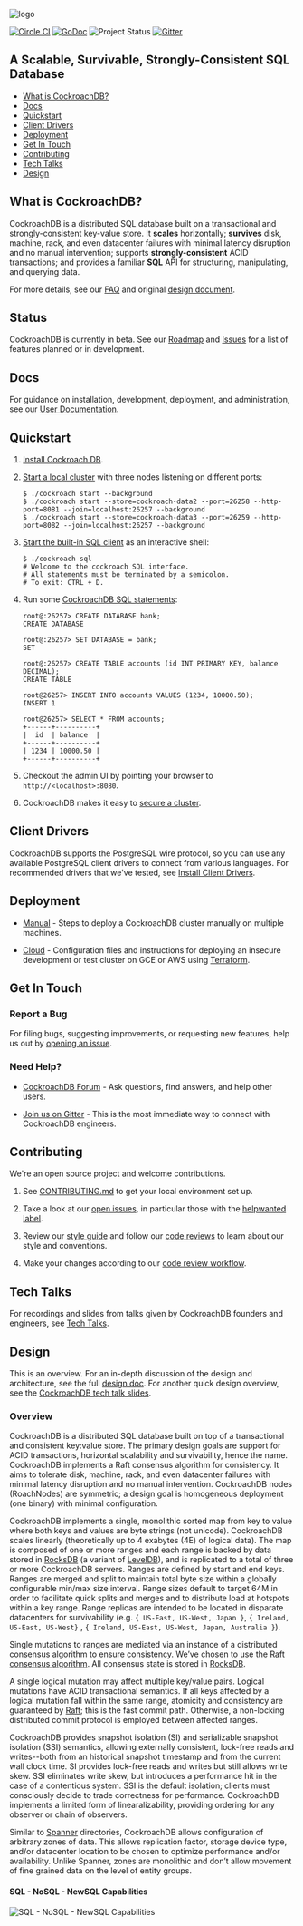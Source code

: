 ![logo](docs/media/cockroach_db.png?raw=true "Cockroach Labs logo")


[![Circle CI](https://circleci.com/gh/cockroachdb/cockroach.svg?style=svg)](https://circleci.com/gh/cockroachdb/cockroach) [![GoDoc](https://godoc.org/github.com/cockroachdb/cockroach?status.svg)](https://godoc.org/github.com/cockroachdb/cockroach) ![Project Status](https://img.shields.io/badge/status-beta-yellow.svg) [![Gitter](https://badges.gitter.im/Join%20Chat.svg)](https://gitter.im/cockroachdb/cockroach?utm_source=badge&utm_medium=badge&utm_campaign=pr-badge)

## A Scalable, Survivable, Strongly-Consistent SQL Database



- [What is CockroachDB?](#what-is-cockroachdb)
- [Docs](#docs)
- [Quickstart](#quickstart)
- [Client Drivers](#client-drivers)
- [Deployment](#deployment)
- [Get In Touch](#get-in-touch)
- [Contributing](#contributing)
- [Tech Talks](#tech-talks)
- [Design](#design)

## What is CockroachDB?

CockroachDB is a distributed SQL database built on a transactional and strongly-consistent key-value store. It **scales** horizontally; **survives** disk, machine, rack, and even datacenter failures with minimal latency disruption and no manual intervention; supports **strongly-consistent** ACID transactions; and provides a familiar **SQL** API for structuring, manipulating, and querying data.

For more details, see our [FAQ](https://cockroachlabs.com/docs/frequently-asked-questions.html) and original [design document](
https://github.com/cockroachdb/cockroach#design).

## Status

CockroachDB is currently in beta. See our
[Roadmap](https://github.com/cockroachdb/cockroach/wiki) and
[Issues](https://github.com/cockroachdb/cockroach/issues) for a list of features planned or in development.

## Docs

For guidance on installation, development, deployment, and administration, see our [User Documentation](https://cockroachlabs.com/docs).

## Quickstart 

1.  [Install Cockroach DB](https://www.cockroachlabs.com/docs/install-cockroachdb.html).

2.  [Start a local cluster](https://www.cockroachlabs.com/docs/start-a-local-cluster.html) with three nodes listening on different ports:

    ```shell
    $ ./cockroach start --background
    $ ./cockroach start --store=cockroach-data2 --port=26258 --http-port=8081 --join=localhost:26257 --background
    $ ./cockroach start --store=cockroach-data3 --port=26259 --http-port=8082 --join=localhost:26257 --background
    ```

3.  [Start the built-in SQL client](https://www.cockroachlabs.com/docs/use-the-built-in-sql-client.html) as an interactive shell:

    ```shell
    $ ./cockroach sql
    # Welcome to the cockroach SQL interface.
    # All statements must be terminated by a semicolon.
    # To exit: CTRL + D.
    ```

4. Run some [CockroachDB SQL statements](https://www.cockroachlabs.com/docs/learn-cockroachdb-sql.html):

    ```shell
    root@:26257> CREATE DATABASE bank;
    CREATE DATABASE

    root@:26257> SET DATABASE = bank;
    SET

    root@:26257> CREATE TABLE accounts (id INT PRIMARY KEY, balance DECIMAL);
    CREATE TABLE

    root@26257> INSERT INTO accounts VALUES (1234, 10000.50);
    INSERT 1

    root@26257> SELECT * FROM accounts;
    +------+----------+
    |  id  | balance  |
    +------+----------+
    | 1234 | 10000.50 |
    +------+----------+
    ```

4. Checkout the admin UI by pointing your browser to `http://<localhost>:8080`.

5. CockroachDB makes it easy to [secure a cluster](https://www.cockroachlabs.com/docs/secure-a-cluster.html).

## Client Drivers

CockroachDB supports the PostgreSQL wire protocol, so you can use any available PostgreSQL client drivers to connect from various languages. For recommended drivers that we've tested, see [Install Client Drivers](https://www.cockroachlabs.com/docs/install-client-drivers.html).

## Deployment

-   [Manual](https://www.cockroachlabs.com/docs/manual-deployment.html) - Steps to deploy a CockroachDB cluster manually on multiple machines.

-   [Cloud](https://github.com/cockroachdb/cockroach/tree/master/cloud/aws) - Configuration files and instructions for deploying an insecure development or test cluster on GCE or AWS using [Terraform](https://terraform.io/).

## Get In Touch

### Report a Bug

For filing bugs, suggesting improvements, or requesting new features, help us out by [opening an issue](https://github.com/cockroachdb/cockroach/issues/new).

### Need Help?

-   [CockroachDB Forum](https://forum.cockroachlabs.com/) - Ask questions, find answers, and help other users.

-   [Join us on Gitter](https://gitter.im/cockroachdb/cockroach) - This is the most immediate way to connect with CockroachDB engineers.

## Contributing

We're an open source project and welcome contributions.

1.  See [CONTRIBUTING.md](https://github.com/cockroachdb/cockroach/blob/master/CONTRIBUTING.md) to get your local environment set up.

2.  Take a look at our [open issues](https://github.com/cockroachdb/cockroach/issues/), in particular those with the [helpwanted label](https://github.com/cockroachdb/cockroach/labels/helpwanted).

3.  Review our [style guide](https://github.com/cockroachdb/cockroach/blob/master/CONTRIBUTING.md#style-guide) and follow our [code reviews](https://github.com/cockroachdb/cockroach/pulls) to learn about our style and conventions.

4.  Make your changes according to our [code review workflow](https://github.com/cockroachdb/cockroach/blob/master/CONTRIBUTING.md#code-review-workflow).

## Tech Talks

For recordings and slides from talks given by CockroachDB founders and engineers, see [Tech Talks](https://www.cockroachlabs.com/docs/tech-talks.html).

## Design

This is an overview. For an in-depth discussion of the design and architecture, see the full [design doc](https://github.com/cockroachdb/cockroach/blob/master/docs/design.md). For another quick design overview, see the [CockroachDB tech talk slides](https://docs.google.com/presentation/d/1tPPhnpJ3UwyYMe4MT8jhqCrE9ZNrUMqsvXAbd97DZ2E/edit#slide=id.p).

### Overview
CockroachDB is a distributed SQL database built on top of a transactional and consistent key:value store. The primary design goals are support for ACID transactions, horizontal scalability and survivability, hence the name. CockroachDB implements a Raft consensus algorithm for consistency. It aims to tolerate disk, machine, rack, and even datacenter failures with minimal latency disruption and no manual intervention. CockroachDB nodes (RoachNodes) are symmetric; a design goal is homogeneous deployment (one binary) with minimal configuration.

CockroachDB implements a single, monolithic sorted map from key to value
where both keys and values are byte strings (not unicode). CockroachDB
scales linearly (theoretically up to 4 exabytes (4E) of logical
data). The map is composed of one or more ranges and each range is
backed by data stored in [RocksDB][0] (a variant of [LevelDB][1]), and is
replicated to a total of three or more CockroachDB servers. Ranges are
defined by start and end keys. Ranges are merged and split to maintain
total byte size within a globally configurable min/max size
interval. Range sizes default to target 64M in order to facilitate
quick splits and merges and to distribute load at hotspots within a
key range. Range replicas are intended to be located in disparate
datacenters for survivability (e.g. `{ US-East, US-West, Japan }`, `{
Ireland, US-East, US-West}` , `{ Ireland, US-East, US-West, Japan,
Australia }`).

Single mutations to ranges are mediated via an instance of a
distributed consensus algorithm to ensure consistency. We’ve chosen to
use the [Raft consensus algorithm][2]. All consensus state is stored in
[RocksDB][0].

A single logical mutation may affect multiple key/value pairs. Logical
mutations have ACID transactional semantics. If all keys affected by a
logical mutation fall within the same range, atomicity and consistency
are guaranteed by [Raft][2]; this is the fast commit path. Otherwise, a
non-locking distributed commit protocol is employed between affected
ranges.

CockroachDB provides snapshot isolation (SI) and serializable snapshot
isolation (SSI) semantics, allowing externally consistent, lock-free
reads and writes--both from an historical snapshot timestamp and from
the current wall clock time. SI provides lock-free reads and writes
but still allows write skew. SSI eliminates write skew, but introduces
a performance hit in the case of a contentious system. SSI is the
default isolation; clients must consciously decide to trade
correctness for performance. CockroachDB implements a limited form of
linearalizability, providing ordering for any observer or chain of
observers.

Similar to [Spanner][3] directories, CockroachDB allows configuration of
arbitrary zones of data. This allows replication factor, storage
device type, and/or datacenter location to be chosen to optimize
performance and/or availability. Unlike Spanner, zones are monolithic
and don’t allow movement of fine grained data on the level of entity
groups.

#### SQL - NoSQL - NewSQL Capabilities

![SQL - NoSQL - NewSQL Capabilities](docs/media/sql-nosql-newsql.png?raw=true)


[0]: http://rocksdb.org/
[1]: https://github.com/google/leveldb
[2]: https://ramcloud.stanford.edu/wiki/download/attachments/11370504/raft.pdf
[3]: http://research.google.com/archive/spanner.html
